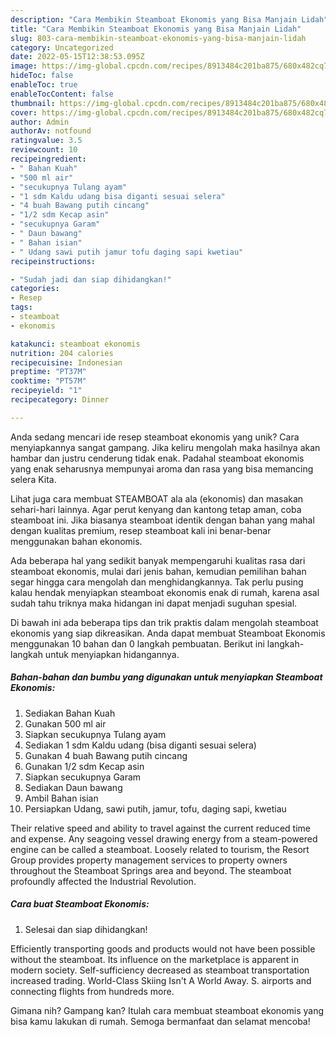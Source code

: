 ```yaml
---
description: "Cara Membikin Steamboat Ekonomis yang Bisa Manjain Lidah"
title: "Cara Membikin Steamboat Ekonomis yang Bisa Manjain Lidah"
slug: 803-cara-membikin-steamboat-ekonomis-yang-bisa-manjain-lidah
category: Uncategorized
date: 2022-05-15T12:38:53.095Z
image: https://img-global.cpcdn.com/recipes/8913484c201ba875/680x482cq70/steamboat-ekonomis-foto-resep-utama.jpg
hideToc: false
enableToc: true
enableTocContent: false
thumbnail: https://img-global.cpcdn.com/recipes/8913484c201ba875/680x482cq70/steamboat-ekonomis-foto-resep-utama.jpg
cover: https://img-global.cpcdn.com/recipes/8913484c201ba875/680x482cq70/steamboat-ekonomis-foto-resep-utama.jpg
author: Admin
authorAv: notfound
ratingvalue: 3.5
reviewcount: 10
recipeingredient:
- " Bahan Kuah"
- "500 ml air"
- "secukupnya Tulang ayam"
- "1 sdm Kaldu udang bisa diganti sesuai selera"
- "4 buah Bawang putih cincang"
- "1/2 sdm Kecap asin"
- "secukupnya Garam"
- " Daun bawang"
- " Bahan isian"
- " Udang sawi putih jamur tofu daging sapi kwetiau"
recipeinstructions:

- "Sudah jadi dan siap dihidangkan!"
categories:
- Resep
tags:
- steamboat
- ekonomis

katakunci: steamboat ekonomis 
nutrition: 204 calories
recipecuisine: Indonesian
preptime: "PT37M"
cooktime: "PT57M"
recipeyield: "1"
recipecategory: Dinner

---
```





Anda sedang mencari ide resep steamboat ekonomis yang unik? Cara menyiapkannya sangat gampang. Jika keliru mengolah maka hasilnya akan hambar dan justru cenderung tidak enak. Padahal steamboat ekonomis yang enak seharusnya mempunyai aroma dan rasa yang bisa memancing selera Kita.





Lihat juga cara membuat STEAMBOAT ala ala (ekonomis) dan masakan sehari-hari lainnya. Agar perut kenyang dan kantong tetap aman, coba steamboat ini. Jika biasanya steamboat identik dengan bahan yang mahal dengan kualitas premium, resep steamboat kali ini benar-benar menggunakan bahan ekonomis.

Ada beberapa hal yang sedikit banyak mempengaruhi kualitas rasa dari steamboat ekonomis, mulai dari jenis bahan, kemudian pemilihan bahan segar hingga cara mengolah dan menghidangkannya. Tak perlu pusing kalau hendak menyiapkan steamboat ekonomis enak di rumah, karena asal sudah tahu triknya maka hidangan ini dapat menjadi suguhan spesial.






Di bawah ini ada beberapa tips dan trik praktis dalam mengolah steamboat ekonomis yang siap dikreasikan. Anda dapat membuat Steamboat Ekonomis menggunakan 10 bahan dan 0 langkah pembuatan. Berikut ini langkah-langkah untuk menyiapkan hidangannya.

<!--inarticleads1-->

##### Bahan-bahan dan bumbu yang digunakan untuk menyiapkan Steamboat Ekonomis:

1. Sediakan  Bahan Kuah
1. Gunakan 500 ml air
1. Siapkan secukupnya Tulang ayam
1. Sediakan 1 sdm Kaldu udang (bisa diganti sesuai selera)
1. Gunakan 4 buah Bawang putih cincang
1. Gunakan 1/2 sdm Kecap asin
1. Siapkan secukupnya Garam
1. Sediakan  Daun bawang
1. Ambil  Bahan isian
1. Persiapkan  Udang, sawi putih, jamur, tofu, daging sapi, kwetiau


Their relative speed and ability to travel against the current reduced time and expense. Any seagoing vessel drawing energy from a steam-powered engine can be called a steamboat. Loosely related to tourism, the Resort Group provides property management services to property owners throughout the Steamboat Springs area and beyond. The steamboat profoundly affected the Industrial Revolution. 

<!--inarticleads2-->

##### Cara buat Steamboat Ekonomis:


1. Selesai dan siap dihidangkan!

Efficiently transporting goods and products would not have been possible without the steamboat. Its influence on the marketplace is apparent in modern society. Self-sufficiency decreased as steamboat transportation increased trading. World-Class Skiing Isn&#39;t A World Away. S. airports and connecting flights from hundreds more. 

Gimana nih? Gampang kan? Itulah cara membuat steamboat ekonomis yang bisa kamu lakukan di rumah. Semoga bermanfaat dan selamat mencoba!
